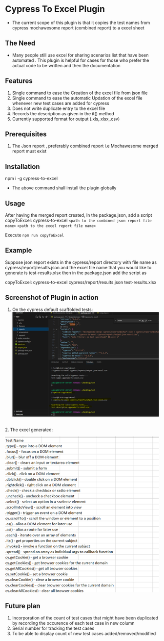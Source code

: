 # Cypress To Excel Plugin

* The current scope of this plugin is that it copies the test names from cypress mochawesome report (combined report) to a excel sheet

## The Need

* Many people still use excel for sharing scenarios list that have been automated . This plugin is helpful for cases for those who prefer the actual code to be written and then the documentation

## Features
1. Single command to ease the  Creation of the excel file from json file
2. Single command to ease the automatic Updation of the excel file whenever new test cases are added for cypress
3. Does not write duplicate entry to the excel file
4. Records the description as given in the it() method
5. Currently supported format for output (.xls,.xlsx,.csv)

## Prerequisites
1. The Json report , preferably combined report i.e Mochawesome merged report must exist

## Installation 

npm i -g cypress-to-excel

* The above command shall install the plugin globally

## Usage

After having the merged report created,
In the package.json, add a script 
copyToExcel: cypress-to-excel `<path to the combined json report file name>`  `<path to the excel report file name>`

Execute `npm run copyToExcel`
## Example

Suppose json report exists in the cypress/report directory with file name as cypress/report/results.json and the excel file name that you would like to generate is test-results.xlsx
then in the package.json add the script as

copyToExcel: cypress-to-excel cypress/report/results.json  test-results.xlsx

## Screenshot of Plugin in action
1. On the cypress default scaffolded tests:
![Plugin terminal response](screenshotofplugin.png)
<br/>
2. The excel generated:

![Excel file](plugininaction.png)


## Future plan
1. Incorporation of the count of test cases that might have been duplicated by recording the occurence of each test case in new column
2. Serial number for tracking the test cases
3. To be able to display count of new test cases added/removed/modified